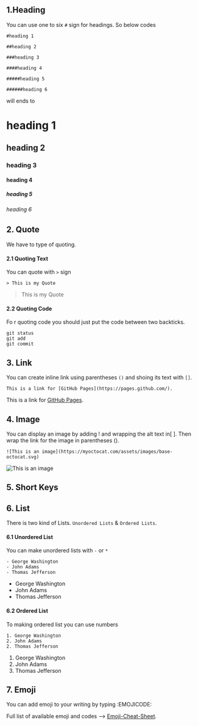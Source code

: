 ## 1.Heading
You can use one to six `#` sign for headings. So below codes

```
#heading 1

##heading 2

###heading 3

####heading 4

#####heading 5

######heading 6
```

will ends to 

# heading 1
## heading 2
### heading 3
#### heading 4
##### heading 5
###### heading 6

## 2. Quote
We have to type of quoting. 

#### 2.1 Quoting Text
You can quote with `>` sign

`> This is my Quote`

> This is my Quote

#### 2.2 Quoting Code
Fo r quoting code you should just put the code between two backticks.

```
git status
git add
git commit
```

## 3. Link
You can create inline link using parentheses `()`  and shoing its text with `[]`.

`This is a link for [GitHub Pages](https://pages.github.com/).`

This is a link for [GitHub Pages](https://pages.github.com/).

## 4. Image

You can display an image by adding ! and wrapping the alt text in[ ]. Then wrap the link for the image in parentheses ().

`![This is an image](https://myoctocat.com/assets/images/base-octocat.svg)`

![This is an image](https://encrypted-tbn0.gstatic.com/images?q=tbn:ANd9GcQ0BpUNOx1vq9D1SJ0c_ZftUovc7BGO0k6Ucg&usqp=CAU)

## 5. Short Keys

## 6. List
There is two kind of Lists. `Unordered Lists` & `Ordered Lists`.

#### 6.1 Unordered List
You can make unordered lists with `-` or `*`

```
- George Washington
- John Adams
- Thomas Jefferson
```

- George Washington
- John Adams
- Thomas Jefferson

#### 6.2 Ordered List
To making ordered list you can use numbers


```
1. George Washington
2. John Adams
2. Thomas Jefferson
```

1. George Washington
2. John Adams
2. Thomas Jefferson

## 7. Emoji
You can add emoji to your writing by typing :EMOJICODE:

Full list of available emoji and codes --> [Emoji-Cheat-Sheet](https://github.com/ikatyang/emoji-cheat-sheet/blob/master/README.md).








